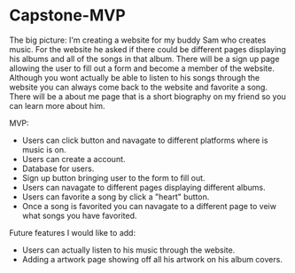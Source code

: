 # Capstone-MVP
The big picture: I'm creating a website for my buddy Sam who creates music. For the website he asked if there could be different pages displaying his albums and all of the songs in that album. There will be a sign up page allowing the user to fill out a form and become a member of the website. Although you wont actually be able to listen to his songs through the website you can always come back to the website and favorite a song. There will be a about me page that is a short biography on my friend so you can learn more about him.

MVP:
<ul>
  <li>Users can click button and navagate to different platforms where is music is on.</li>
  <li>Users can create a account.</li>
  <li>Database for users.</li>
  <li>Sign up button bringing user to the form to fill out.</li>
  <li>Users can navagate to different pages displaying different albums.</li>
  <li>Users can favorite a song by click a "heart" button.</li>
  <li>Once a song is favorited you can navagate to a different page to veiw what songs you have favorited.</li>
</ul>

Future features I would like to add:
<ul>
  <li>Users can actually listen to his music through the website.</li>
  <li>Adding a artwork page showing off all his artwork on his album covers.</li>
</ul>
